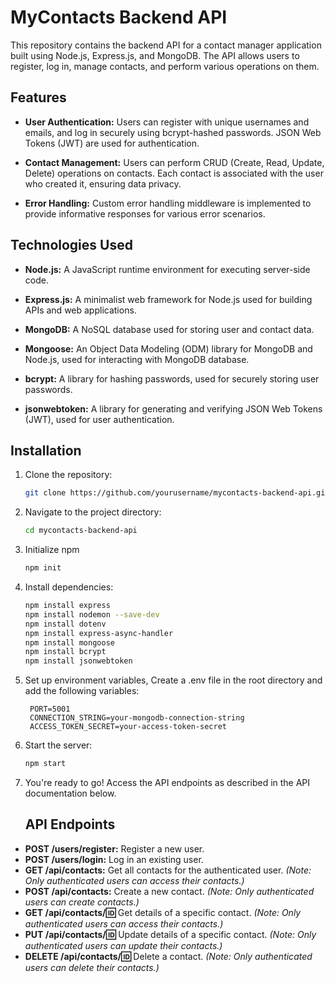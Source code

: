 # MyContacts Backend API

This repository contains the backend API for a contact manager application built using Node.js, Express.js, and MongoDB. The API allows users to register, log in, manage contacts, and perform various operations on them.

## Features

- **User Authentication:** Users can register with unique usernames and emails, and log in securely using bcrypt-hashed passwords. JSON Web Tokens (JWT) are used for authentication.
  
- **Contact Management:** Users can perform CRUD (Create, Read, Update, Delete) operations on contacts. Each contact is associated with the user who created it, ensuring data privacy.

- **Error Handling:** Custom error handling middleware is implemented to provide informative responses for various error scenarios.

## Technologies Used

- **Node.js:** A JavaScript runtime environment for executing server-side code.
  
- **Express.js:** A minimalist web framework for Node.js used for building APIs and web applications.
  
- **MongoDB:** A NoSQL database used for storing user and contact data.
  
- **Mongoose:** An Object Data Modeling (ODM) library for MongoDB and Node.js, used for interacting with MongoDB database.
  
- **bcrypt:** A library for hashing passwords, used for securely storing user passwords.
  
- **jsonwebtoken:** A library for generating and verifying JSON Web Tokens (JWT), used for user authentication.

## Installation

1. Clone the repository:

   ```bash
   git clone https://github.com/yourusername/mycontacts-backend-api.git

2. Navigate to the project directory:

    ```bash
    cd mycontacts-backend-api

3. Initialize npm

   ```bash
   npm init

4. Install dependencies:

    ```bash
    npm install express
    npm install nodemon --save-dev
    npm install dotenv
    npm install express-async-handler
    npm install mongoose
    npm install bcrypt
    npm install jsonwebtoken


5. Set up environment variables, Create a .env file in the root directory and add the following variables:

    ```plaintext
     PORT=5001
     CONNECTION_STRING=your-mongodb-connection-string
     ACCESS_TOKEN_SECRET=your-access-token-secret

6. Start the server:

    ```bash
    npm start

7. You're ready to go! Access the API endpoints as described in the API documentation below.

     ## API Endpoints
  
  - **POST /users/register:** Register a new user.
  - **POST /users/login:** Log in an existing user.
  - **GET /api/contacts:** Get all contacts for the authenticated user. *(Note: Only authenticated users can access their contacts.)*
  - **POST /api/contacts:** Create a new contact. *(Note: Only authenticated users can create contacts.)*
  - **GET /api/contacts/:id:** Get details of a specific contact. *(Note: Only authenticated users can access their contacts.)*
  - **PUT /api/contacts/:id:** Update details of a specific contact. *(Note: Only authenticated users can update their contacts.)*
  - **DELETE /api/contacts/:id:** Delete a contact. *(Note: Only authenticated users can delete their contacts.)*





